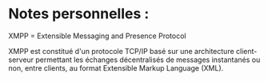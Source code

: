 # Notes personnelles :

XMPP = Extensible Messaging and Presence Protocol

XMPP est constitué d'un protocole TCP/IP basé sur une architecture client-serveur permettant les échanges décentralisés de messages instantanés ou non, entre clients, au format Extensible Markup Language (XML).

